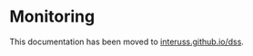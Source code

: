 # Monitoring

This documentation has been moved to [interuss.github.io/dss](https://interuss.github.io/dss).
